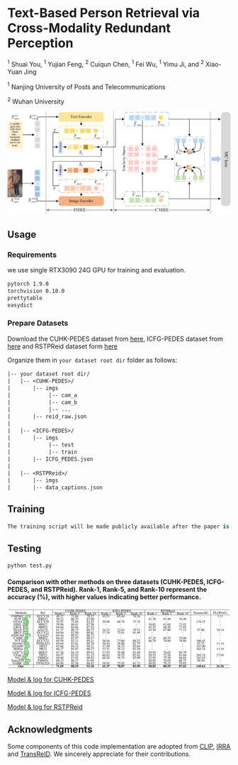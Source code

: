 # Text-Based Person Retrieval via Cross-Modality Redundant Perception

$^{1}$ Shuai You, $^{1}$ Yujian Feng, $^{2}$ Cuiqun Chen, $^{1}$ Fei Wu, $^{1}$ Yimu Ji, and $^{2}$ Xiao-Yuan Jing

$^{1}$ Nanjing University of Posts and Telecommunications

$^{2}$ Wuhan University

![](images/network.jpg)


## Usage
### Requirements
we use single RTX3090 24G GPU for training and evaluation. 
```
pytorch 1.9.0
torchvision 0.10.0
prettytable
easydict
```

### Prepare Datasets
Download the CUHK-PEDES dataset from [here](https://github.com/ShuangLI59/Person-Search-with-Natural-Language-Description), ICFG-PEDES dataset from [here](https://github.com/zifyloo/SSAN) and RSTPReid dataset form [here](https://github.com/NjtechCVLab/RSTPReid-Dataset)

Organize them in `your dataset root dir` folder as follows:
```
|-- your dataset root dir/
|   |-- <CUHK-PEDES>/
|       |-- imgs
|            |-- cam_a
|            |-- cam_b
|            |-- ...
|       |-- reid_raw.json
|
|   |-- <ICFG-PEDES>/
|       |-- imgs
|            |-- test
|            |-- train 
|       |-- ICFG_PEDES.json
|
|   |-- <RSTPReid>/
|       |-- imgs
|       |-- data_captions.json
```

## Training
```python
The training script will be made publicly available after the paper is accepted.
```
## Testing

```python
python test.py
```
#### Comparison with other methods on three datasets (CUHK-PEDES, ICFG-PEDES, and RSTPReid). Rank-1, Rank-5, and Rank-10 represent the accuracy (%), with higher values indicating better performance.
![](images/Result.png)




[Model & log for CUHK-PEDES](https://drive.google.com/file/d/1OBhFhpZpltRMZ88K6ceNUv4vZgevsFCW/view?usp=share_link)

[Model & log for ICFG-PEDES](https://drive.google.com/file/d/1Y3D7zZsKPpuEHWJ9nVecUW-HaKdjDI9g/view?usp=share_link)

[Model & log for RSTPReid](https://drive.google.com/file/d/1LpUHkLErEWkJiXyWYxWwiK-8Fz1_1QGY/view?usp=share_link)



## Acknowledgments
Some components of this code implementation are adopted from [CLIP](https://github.com/openai/CLIP), [IRRA](https://github.com/BrandonHanx/TextReID) and [TransReID](https://github.com/damo-cv/TransReID). We sincerely appreciate for their contributions.

